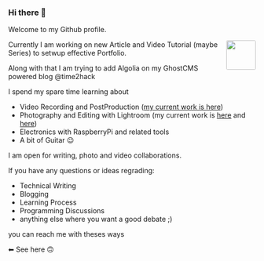 ### Hi there 👋

<!--
**pankajpatel/pankajpatel** is a ✨ _special_ ✨ repository because its `README.md` (this file) appears on your GitHub profile.

Here are some ideas to get you started:

- 🔭 I’m currently working on ...
- 🌱 I’m currently learning ...
- 👯 I’m looking to collaborate on ...
- 🤔 I’m looking for help with ...
- 💬 Ask me about ...
- 📫 How to reach me: ...
- 😄 Pronouns: ...
- ⚡ Fun fact: ...
-->

Welcome to my Github profile.

<img src="https://time2hack.com/favicon.png" height="60" align="right" style="float:right; border-radius: 3px;overflow: hidden;"/>

Currently I am working on new Article and Video Tutorial (maybe Series) to setwup effective Portfolio.

Along with that I am trying to add Algolia on my GhostCMS powered blog @time2hack

I spend my spare time learning about 
- Video Recording and PostProduction ([my current work is here](https://www.youtube.com/channel/UCRu_FdU1qAuCbS2HqyZNwZA))
- Photography and Editing with Lightroom (my current work is [here](https://www.instagram.com/pankaj_patel) and [here](https://unsplash.com/@pankajpatel))
- Electronics with RaspberryPi and related tools
- A bit of Guitar 😉 

I am open for writing, photo and video collaborations.

If you have any questions or ideas regrading:
- Technical Writing
- Blogging
- Learning Process
- Programming Discussions
- anything else where you want a good debate ;) 

you can reach me with theses ways

⬅ See here 🙃
